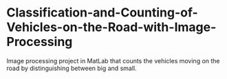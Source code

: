 # Classification-and-Counting-of-Vehicles-on-the-Road-with-Image-Processing
Image processing project in MatLab that counts the vehicles moving on the road by distinguishing between big and small.

